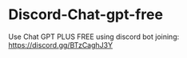 # Discord-Chat-gpt-free
Use Chat GPT PLUS FREE using discord bot joining: https://discord.gg/BTzCaghJ3Y







                      